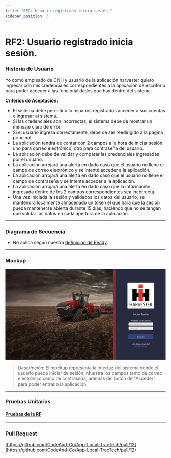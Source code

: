 ```yaml
---
title: "RF2: Usuario registrado inicia sesión."  
sidebar_position: 3
---
```


# RF2: Usuario registrado inicia sesión.

### Historia de Usuario

Yo como empleado de CNH y usuario de la aplicación harvester quiero ingresar con mis credenciales correspondientes a la aplicación de escritorio para poder acceder a las funcionalidades que hay dentro del sistema.

  **Criterios de Aceptación:**
  - El sistema debe permitir a lo usuarios registrados acceder a sus cuentas e ingresar al sistema.
  - Si las credenciales son incorrectas, el sistema debe de mostrar un mensaje claro de error.
  - Si el usuario ingresa correctamente, debe de ser reedirigido a la página principal.
  - La aplicación tendrá de contar con 2 campos a la hora de iniciar sesión, uno para correo electrónico, otro para contraseña del usuario.
  - La aplicación debe de validar y comparar las credenciales ingresadas por el usuario.
  - La aplicación arrojará una alerta en dado caso que el usuario no llene el campo de correo electrónico y se intenté acceder a la aplicación.
  - La aplicación arrojará una alerta en dado caso que el usuario no llene el campo de contraseña y se intenté acceder a la aplicación.
  - La aplicación arrojará una alerta en dado caso que la información ingresada dentro de los 2 campos correspondientes sea incorrecta.
  - Una vez iniciada la sesión y validados los datos del usuario, se mantendrá localmente almacenado un token el que hará que la sesión pueda mantenerse abierta durante 15 días, haciendo que no se tengan que validar los datos en cada apertura de la aplicación.

---

### Diagrama de Secuencia

- No aplica según nuestra [definición de Ready](../../definicion-ready-tractores.md).

---

### Mockup

![Mockup](./mockups/RF1.jpg)

> *Descripción*: El mockup representa la interfaz del sistema donde el usuario puede iniciar de sesión. Muestra los campos tanto de correo electrónico como de contraseña, además del botón de "Acceder" para poder entrar a la aplicación.

---
### Pruebas Unitarias 

#### [Pruebas de la RF](https://docs.google.com/spreadsheets/d/1W-JW32dTsfI22-Yl5LydMhiu-oXHH_xo3hWvK6FHeLw/edit?gid=710795973#gid=710795973)

---

### Pull Request
[https://github.com/CodeAnd-Co/App-Local-TracTech/pull/12](https://github.com/CodeAnd-Co/App-Local-TracTech/pull/12)
